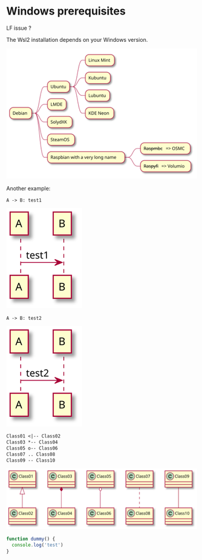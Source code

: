 # Windows prerequisites

LF issue ?

The Wsl2 installation depends on your Windows version.

![WINDOWS10](./plantuml/generated/mindmap.svg "Mindmap")


Another example: 

```plantuml:test1
A -> B: test1
```

![](./plantuml/generated/test1.svg)

```plantuml:test2
A -> B: test2
```

![](./plantuml/generated/test2.svg)


```plantuml:md-sample-class
Class01 <|-- Class02
Class03 *-- Class04
Class05 o-- Class06
Class07 .. Class08
Class09 -- Class10
```

![](./plantuml/generated/md-sample-class.svg)

```javascript
function dummy() {
  console.log('test')
}
```